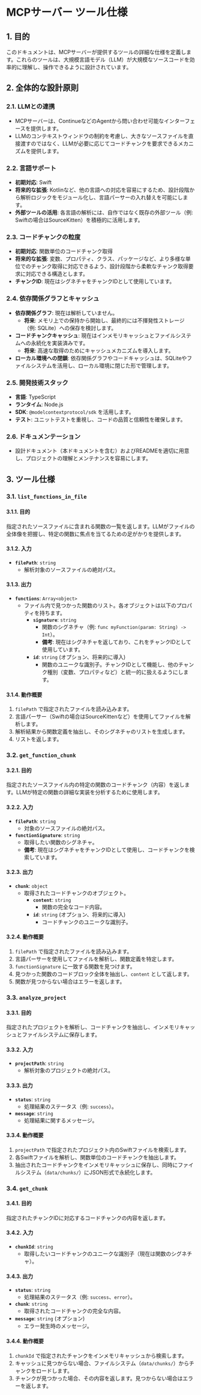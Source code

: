 # MCPサーバー ツール仕様

## 1. 目的
このドキュメントは、MCPサーバーが提供するツールの詳細な仕様を定義します。これらのツールは、大規模言語モデル（LLM）が大規模なソースコードを効率的に理解し、操作できるように設計されています。

## 2. 全体的な設計原則

### 2.1. LLMとの連携
*   MCPサーバーは、ContinueなどのAgentから問い合わせ可能なインターフェースを提供します。
*   LLMのコンテキストウィンドウの制約を考慮し、大きなソースファイルを直接渡すのではなく、LLMが必要に応じてコードチャンクを要求できるメカニズムを提供します。

### 2.2. 言語サポート
*   **初期対応**: Swift
*   **将来的な拡張**: Kotlinなど、他の言語への対応を容易にするため、設計段階から解析ロジックをモジュール化し、言語パーサーの入れ替えを可能にします。
*   **外部ツールの活用**: 各言語の解析には、自作ではなく既存の外部ツール（例: Swiftの場合はSourceKitten）を積極的に活用します。

### 2.3. コードチャンクの粒度
*   **初期対応**: 関数単位のコードチャンク取得
*   **将来的な拡張**: 変数、プロパティ、クラス、パッケージなど、より多様な単位でのチャンク取得に対応できるよう、設計段階から柔軟なチャンク取得要求に対応できる構造とします。
*   **チャンクID**: 現在はシグネチャをチャンクIDとして使用しています。

### 2.4. 依存関係グラフとキャッシュ
*   **依存関係グラフ**: 現在は解析していません。
    *   **将来**: メモリ上での保持から開始し、最終的には不揮発性ストレージ（例: SQLite）への保存を検討します。
*   **コードチャンクキャッシュ**: 現在はインメモリキャッシュとファイルシステムへの永続化を実装済みです。
    *   **将来**: 高速な取得のためにキャッシュメカニズムを導入します。
*   **ローカル環境への閉鎖**: 依存関係グラフやコードキャッシュは、SQLiteやファイルシステムを活用し、ローカル環境に閉じた形で管理します。

### 2.5. 開発技術スタック
*   **言語**: TypeScript
*   **ランタイム**: Node.js
*   **SDK**: `@modelcontextprotocol/sdk` を活用します。
*   **テスト**: ユニットテストを重視し、コードの品質と信頼性を確保します。

### 2.6. ドキュメンテーション
*   設計ドキュメント（本ドキュメントを含む）およびREADMEを適切に用意し、プロジェクトの理解とメンテナンスを容易にします。

## 3. ツール仕様

### 3.1. `list_functions_in_file`

#### 3.1.1. 目的
指定されたソースファイルに含まれる関数の一覧を返します。LLMがファイルの全体像を把握し、特定の関数に焦点を当てるための足がかりを提供します。

#### 3.1.2. 入力
*   **`filePath`**: `string`
    *   解析対象のソースファイルの絶対パス。

#### 3.1.3. 出力
*   **`functions`**: `Array<object>`
    *   ファイル内で見つかった関数のリスト。各オブジェクトは以下のプロパティを持ちます。
        *   **`signature`**: `string`
            *   関数のシグネチャ（例: `func myFunction(param: String) -> Int`）。
            *   **備考**: 現在はシグネチャを返しており、これをチャンクIDとして使用しています。
        *   **`id`**: `string` (オプション、将来的に導入)
            *   関数のユニークな識別子。チャンクIDとして機能し、他のチャンク種別（変数、プロパティなど）と統一的に扱えるようにします。

#### 3.1.4. 動作概要
1.  `filePath` で指定されたファイルを読み込みます。
2.  言語パーサー（Swiftの場合はSourceKittenなど）を使用してファイルを解析します。
3.  解析結果から関数定義を抽出し、そのシグネチャのリストを生成します。
4.  リストを返します。

### 3.2. `get_function_chunk`

#### 3.2.1. 目的
指定されたソースファイル内の特定の関数のコードチャンク（内容）を返します。LLMが特定の関数の詳細な実装を分析するために使用します。

#### 3.2.2. 入力
*   **`filePath`**: `string`
    *   対象のソースファイルの絶対パス。
*   **`functionSignature`**: `string`
    *   取得したい関数のシグネチャ。
    *   **備考**: 現在はシグネチャをチャンクIDとして使用し、コードチャンクを検索しています。

#### 3.2.3. 出力
*   **`chunk`**: `object`
    *   取得されたコードチャンクのオブジェクト。
        *   **`content`**: `string`
            *   関数の完全なコード内容。
        *   **`id`**: `string` (オプション、将来的に導入)
            *   コードチャンクのユニークな識別子。

#### 3.2.4. 動作概要
1.  `filePath` で指定されたファイルを読み込みます。
2.  言語パーサーを使用してファイルを解析し、関数定義を特定します。
3.  `functionSignature` に一致する関数を見つけます。
4.  見つかった関数のコードブロック全体を抽出し、`content` として返します。
5.  関数が見つからない場合はエラーを返します。

### 3.3. `analyze_project`

#### 3.3.1. 目的
指定されたプロジェクトを解析し、コードチャンクを抽出し、インメモリキャッシュとファイルシステムに保存します。

#### 3.3.2. 入力
*   **`projectPath`**: `string`
    *   解析対象のプロジェクトの絶対パス。

#### 3.3.3. 出力
*   **`status`**: `string`
    *   処理結果のステータス（例: `success`）。
*   **`message`**: `string`
    *   処理結果に関するメッセージ。

#### 3.3.4. 動作概要
1.  `projectPath` で指定されたプロジェクト内のSwiftファイルを検索します。
2.  各Swiftファイルを解析し、関数単位のコードチャンクを抽出します。
3.  抽出されたコードチャンクをインメモリキャッシュに保存し、同時にファイルシステム（`data/chunks/`）にJSON形式で永続化します。

### 3.4. `get_chunk`

#### 3.4.1. 目的
指定されたチャンクIDに対応するコードチャンクの内容を返します。

#### 3.4.2. 入力
*   **`chunkId`**: `string`
    *   取得したいコードチャンクのユニークな識別子（現在は関数のシグネチャ）。

#### 3.4.3. 出力
*   **`status`**: `string`
    *   処理結果のステータス（例: `success`、`error`）。
*   **`chunk`**: `string`
    *   取得されたコードチャンクの完全な内容。
*   **`message`**: `string` (オプション)
    *   エラー発生時のメッセージ。

#### 3.4.4. 動作概要
1.  `chunkId` で指定されたチャンクをインメモリキャッシュから検索します。
2.  キャッシュに見つからない場合、ファイルシステム（`data/chunks/`）からチャンクをロードします。
3.  チャンクが見つかった場合、その内容を返します。見つからない場合はエラーを返します。
